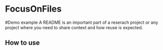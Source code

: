# FocusOnFiles
#Demo example
A README is an important part of a reserach project or any project where you need to share context and how reuse is expected.
## How to use
